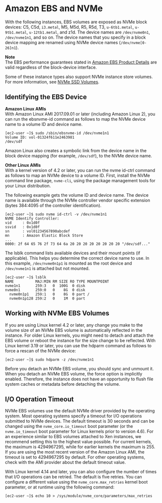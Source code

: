 # Amazon EBS and NVMe<a name="nvme-ebs-volumes"></a>

With the following instances, EBS volumes are exposed as NVMe block devices: C5, C5d, `i3.metal`, M5, M5d, R5, R5d, T3, `u-6tb1.metal`, `u-9tb1.metal`, `u-12tb1.metal`, and z1d\. The device names are `/dev/nvme0n1`, `/dev/nvme1n1`, and so on\. The device names that you specify in a block device mapping are renamed using NVMe device names \(`/dev/nvme[0-26]n1`\)\.

**Note**  
The EBS performance guarantees stated in [Amazon EBS Product Details](https://aws.amazon.com/ebs/details/) are valid regardless of the block\-device interface\.

Some of these instance types also support NVMe instance store volumes\. For more information, see [NVMe SSD Volumes](ssd-instance-store.md#nvme-ssd-volumes)\.

## Identifying the EBS Device<a name="identify-nvme-ebs-device"></a>

**Amazon Linux AMIs**  
With Amazon Linux AMI 2017\.09\.01 or later \(including Amazon Linux 2\), you can run the ebsnvme\-id command as follows to map the NVMe device name to a volume ID and device name\.

```
[ec2-user ~]$ sudo /sbin/ebsnvme-id /dev/nvme1n1
Volume ID: vol-01324f611e2463981
/dev/sdf
```

Amazon Linux also creates a symbolic link from the device name in the block device mapping \(for example, `/dev/sdf`\), to the NVMe device name\.

**Other Linux AMIs**  
With a kernel version of 4\.2 or later, you can run the nvme id\-ctrl command as follows to map an NVMe device to a volume ID\. First, install the NVMe command line package, `nvme-cli`, using the package management tools for your Linux distribution\.

The following example gets the volume ID and device name\. The device name is available through the NVMe controller vendor specific extension \(bytes 384:4095 of the controller identification\)\.

```
[ec2-user ~]$ sudo nvme id-ctrl -v /dev/nvme1n1
NVME Identify Controller:
vid     : 0x1d0f
ssvid   : 0x1d0f
sn      : vol01234567890abcdef
mn      : Amazon Elastic Block Store
...
0000: 2f 64 65 76 2f 73 64 6a 20 20 20 20 20 20 20 20 "/dev/sdf..."
```

The lsblk command lists available devices and their mount points \(if applicable\)\. This helps you determine the correct device name to use\. In this example, `/dev/nvme0n1p1` is mounted as the root device and `/dev/nvme1n1` is attached but not mounted\.

```
[ec2-user ~]$ lsblk
NAME          MAJ:MIN RM SIZE RO TYPE MOUNTPOINT
nvme1n1       259:3   0  100G  0 disk
nvme0n1       259:0   0    8G  0 disk
  nvme0n1p1   259:1   0    8G  0 part /
  nvme0n1p128 259:2   0    1M  0 part
```

## Working with NVMe EBS Volumes<a name="using-nvme-ebs-volumes"></a>

If you are using Linux kernel 4\.2 or later, any change you make to the volume size of an NVMe EBS volume is automatically reflected in the instance\. For older Linux kernels, you might need to detach and attach the EBS volume or reboot the instance for the size change to be reflected\. With Linux kernel 3\.19 or later, you can use the hdparm command as follows to force a rescan of the NVMe device:

```
[ec2-user ~]$ sudo hdparm -z /dev/nvme1n1
```

Before you detach an NVMe EBS volume, you should sync and unmount it\. When you detach an NVMe EBS volume, the force option is implicitly enabled\. Therefore, the instance does not have an opportunity to flush file system caches or metadata before detaching the volume\.

## I/O Operation Timeout<a name="timeout-nvme-ebs-volumes"></a>

NVMe EBS volumes use the default NVMe driver provided by the operating system\. Most operating systems specify a timeout for I/O operations submitted to NVMe devices\. The default timeout is 30 seconds and can be changed using the `nvme_core.io_timeout` boot parameter \(or the `nvme.io_timeout` boot parameter for Linux kernels prior to version 4\.6\)\. For an experience similar to EBS volumes attached to Xen instances, we recommend setting this to the highest value possible\. For current kernels, the maximum is 4294967295, while for earlier kernels the maximum is 255\. If you are using the most recent version of the Amazon Linux AMI, the timeout is set to 4294967295 by default\. For other operating systems, check with the AMI provider about the default timeout value\.

With Linux kernel 4\.14 and later, you can also configure the number of times that I/O operations can be retried\. The default is five retries\. You can configure a different value using the `nvme_core.max_retries` kernel boot parameter, or at runtime using the following command:

```
[ec2-user ~]$ echo 10 > /sys/module/nvme_core/parameters/max_retries
```